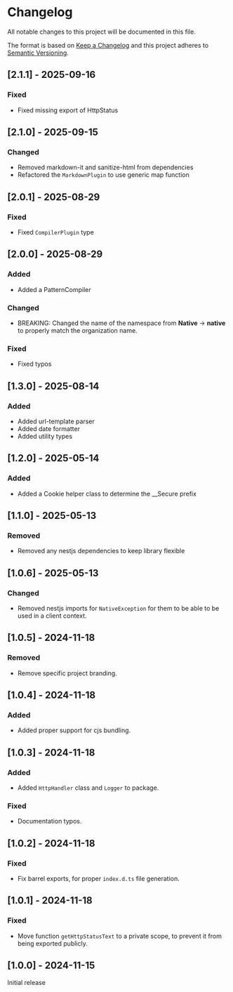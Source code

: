 
# Changelog
All notable changes to this project will be documented in this file.

The format is based on [Keep a Changelog](http://keepachangelog.com/)
and this project adheres to [Semantic Versioning](http://semver.org/).

## [2.1.1] - 2025-09-16

### Fixed

- Fixed missing export of HttpStatus

## [2.1.0] - 2025-09-15

### Changed

- Removed markdown-it and sanitize-html from dependencies
- Refactored the `MarkdownPlugin` to use generic map function

## [2.0.1] - 2025-08-29

### Fixed

- Fixed `CompilerPlugin` type

## [2.0.0] - 2025-08-29

### Added

- Added a PatternCompiler

### Changed

- BREAKING: Changed the name of the namespace from **Native** -> **native** to properly match the organization name.

### Fixed

- Fixed typos

## [1.3.0] - 2025-08-14

### Added

- Added url-template parser
- Added date formatter
- Added utility types

## [1.2.0] - 2025-05-14

### Added

- Added a Cookie helper class to determine the __Secure prefix

## [1.1.0] - 2025-05-13

### Removed

- Removed any nestjs dependencies to keep library flexible 

## [1.0.6] - 2025-05-13

### Changed

- Removed nestjs imports for `NativeException` for them to be able to be used in a client context.

## [1.0.5] - 2024-11-18

### Removed

- Remove specific project branding.

## [1.0.4] - 2024-11-18

### Added

- Added proper support for cjs bundling.

## [1.0.3] - 2024-11-18

### Added

- Added `HttpHandler` class and `Logger` to package.

### Fixed

- Documentation typos.

## [1.0.2] - 2024-11-18

### Fixed

- Fix barrel exports, for proper `index.d.ts` file generation.


## [1.0.1] - 2024-11-18

### Fixed

- Move function `getHttpStatusText` to a private scope, to prevent it from being exported publicly.

## [1.0.0] - 2024-11-15

Initial release
